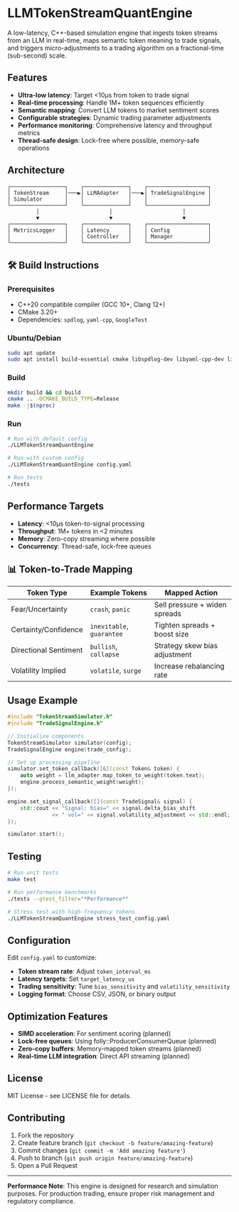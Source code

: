 # LLMTokenStreamQuantEngine

A low-latency, C++-based simulation engine that ingests token streams from an LLM in real-time, maps semantic token meaning to trade signals, and triggers micro-adjustments to a trading algorithm on a fractional-time (sub-second) scale.

##  Features

- **Ultra-low latency**: Target <10μs from token to trade signal
- **Real-time processing**: Handle 1M+ token sequences efficiently
- **Semantic mapping**: Convert LLM tokens to market sentiment scores
- **Configurable strategies**: Dynamic trading parameter adjustments
- **Performance monitoring**: Comprehensive latency and throughput metrics
- **Thread-safe design**: Lock-free where possible, memory-safe operations

##  Architecture

```
┌─────────────────┐    ┌──────────────┐    ┌───────────────────┐
│ TokenStream     │───▶│ LLMAdapter   │───▶│ TradeSignalEngine │
│ Simulator       │    │              │    │                   │
└─────────────────┘    └──────────────┘    └───────────────────┘
         │                      │                      │
         ▼                      ▼                      ▼
┌─────────────────┐    ┌──────────────┐    ┌───────────────────┐
│ MetricsLogger   │    │ Latency      │    │ Config            │
│                 │    │ Controller   │    │ Manager           │
└─────────────────┘    └──────────────┘    └───────────────────┘
```

## 🛠️ Build Instructions

### Prerequisites
- C++20 compatible compiler (GCC 10+, Clang 12+)
- CMake 3.20+
- Dependencies: `spdlog`, `yaml-cpp`, `GoogleTest`

### Ubuntu/Debian
```bash
sudo apt update
sudo apt install build-essential cmake libspdlog-dev libyaml-cpp-dev libgtest-dev
```

### Build
```bash
mkdir build && cd build
cmake .. -DCMAKE_BUILD_TYPE=Release
make -j$(nproc)
```

### Run
```bash
# Run with default config
./LLMTokenStreamQuantEngine

# Run with custom config
./LLMTokenStreamQuantEngine config.yaml

# Run tests
./tests
```

##  Performance Targets

- **Latency**: <10μs token-to-signal processing
- **Throughput**: 1M+ tokens in <2 minutes
- **Memory**: Zero-copy streaming where possible
- **Concurrency**: Thread-safe, lock-free queues

## 📊 Token-to-Trade Mapping

| Token Type | Example Tokens | Mapped Action |
|------------|----------------|---------------|
| Fear/Uncertainty | `crash`, `panic` | Sell pressure + widen spreads |
| Certainty/Confidence | `inevitable`, `guarantee` | Tighten spreads + boost size |
| Directional Sentiment | `bullish`, `collapse` | Strategy skew bias adjustment |
| Volatility Implied | `volatile`, `surge` | Increase rebalancing rate |

##  Usage Example

```cpp
#include "TokenStreamSimulator.h"
#include "TradeSignalEngine.h"

// Initialize components
TokenStreamSimulator simulator(config);
TradeSignalEngine engine(trade_config);

// Set up processing pipeline
simulator.set_token_callback([&](const Token& token) {
    auto weight = llm_adapter.map_token_to_weight(token.text);
    engine.process_semantic_weight(weight);
});

engine.set_signal_callback([](const TradeSignal& signal) {
    std::cout << "Signal: bias=" << signal.delta_bias_shift 
              << " vol=" << signal.volatility_adjustment << std::endl;
});

simulator.start();
```

##  Testing

```bash
# Run unit tests
make test

# Run performance benchmarks
./tests --gtest_filter="*Performance*"

# Stress test with high-frequency tokens
./LLMTokenStreamQuantEngine stress_test_config.yaml
```

##  Configuration

Edit `config.yaml` to customize:

- **Token stream rate**: Adjust `token_interval_ms`
- **Latency targets**: Set `target_latency_us`
- **Trading sensitivity**: Tune `bias_sensitivity` and `volatility_sensitivity`
- **Logging format**: Choose CSV, JSON, or binary output

##  Optimization Features

- **SIMD acceleration**: For sentiment scoring (planned)
- **Lock-free queues**: Using folly::ProducerConsumerQueue (planned)
- **Zero-copy buffers**: Memory-mapped token streams (planned)
- **Real-time LLM integration**: Direct API streaming (planned)

## License

MIT License - see LICENSE file for details.

##  Contributing

1. Fork the repository
2. Create feature branch (`git checkout -b feature/amazing-feature`)
3. Commit changes (`git commit -m 'Add amazing feature'`)
4. Push to branch (`git push origin feature/amazing-feature`)
5. Open a Pull Request

---

**Performance Note**: This engine is designed for research and simulation purposes. For production trading, ensure proper risk management and regulatory compliance.

